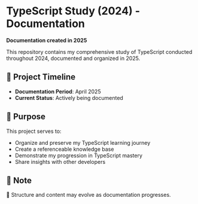 # TypeScript Study (2024) - Documentation

**Documentation created in 2025**

This repository contains my comprehensive study of TypeScript conducted throughout 2024, documented and organized in 2025.

## 📅 Project Timeline

- **Documentation Period**: April 2025
- **Current Status**: Actively being documented

## 🧠 Purpose

This project serves to:
- Organize and preserve my TypeScript learning journey
- Create a referenceable knowledge base
- Demonstrate my progression in TypeScript mastery
- Share insights with other developers

## 📝 Note
🚧 Structure and content may evolve as documentation progresses.
